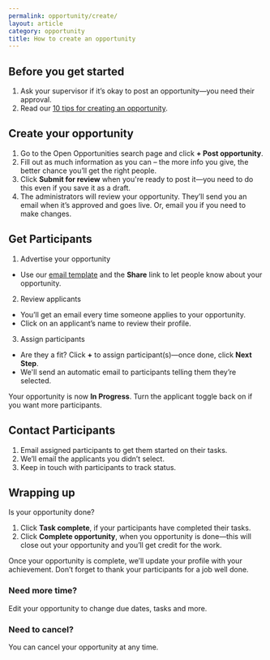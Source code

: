 ```yaml
---
permalink: opportunity/create/
layout: article
category: opportunity
title: How to create an opportunity
---
```


## Before you get started
1.	Ask your supervisor if it’s okay to post an opportunity—you need their approval.
2.	Read our [10 tips for creating an opportunity](../getting-started/top-10-tips/).

## Create your opportunity
1.	Go to the Open Opportunities search page and click **+ Post opportunity**. 
3.	Fill out as much information as you can – the more info you give, the better chance you’ll get the right people.
4.	Click **Submit for review** when you're ready to post it—you need to do this even if you save it as a draft.
5.	The administrators will review your opportunity. They’ll send you an email when it’s approved and goes live. Or, email you if you need to make changes.

## Get Participants 
1.	Advertise your opportunity
* Use our [email template](../opportunity/Open-opportunities-marketing-email-template.docx) and the **Share** link to let people know about your opportunity.
2.	Review  applicants
* You’ll get an email every time someone applies to your opportunity.
* Click on an applicant’s name to review their profile.
3.	Assign participants
* Are they a fit?  Click **+** to assign participant(s)—once done, click **Next Step**.
* We'll send an automatic email to participants telling them they’re selected.

Your opportunity is now **In Progress**. Turn the applicant toggle back on if you want more participants.

## Contact Participants
1.	Email assigned participants to get them started on their tasks.
2.	We’ll email the applicants you didn’t select.
3.	Keep in touch with participants to track status.  

## Wrapping up
Is your opportunity done? 
1.	Click **Task complete**, if your participants have completed their tasks.
2.	Click **Complete opportunity**, when you opportunity is done—this will close out your opportunity and you’ll get credit for the work.

Once your opportunity is complete, we’ll update your profile with your achievement. Don’t forget to thank your participants for a job well done.

### Need more time? 
Edit your opportunity to change due dates, tasks and more.

### Need to cancel? 
You can cancel your opportunity at any time.

